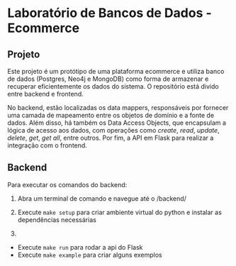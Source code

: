 # Laboratório de Bancos de Dados - Ecommerce

## Projeto
Este projeto é um protótipo de uma plataforma ecommerce e utiliza banco de dados (Postgres, Neo4j e MongoDB) como forma de armazenar e recuperar eficientemente os dados do sistema. O repositório está divido entre backend e frontend.

No backend, estão localizadas os data mappers, responsáveis por fornecer uma camada de mapeamento entre os objetos de domínio e a fonte de dados. Além disso, há também os Data Access Objects, que encapsulam a lógica de acesso aos dados, com operações como *create*, *read*, *update*, *delete*, *get*, *get all*, entre outros. Por fim, a API em Flask para realizar a integração com o frontend.


## Backend
Para executar os comandos do backend:

1. Abra um terminal de comando e navegue até o /backend/

2. Execute `make setup` para criar ambiente virtual do python e instalar as dependências necessárias

3.
  - Execute `make run` para rodar a api do Flask
  - Execute `make example` para criar alguns exemplos

